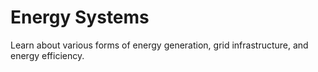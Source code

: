 # Energy Systems

Learn about various forms of energy generation, grid infrastructure, and energy efficiency.